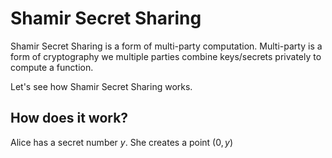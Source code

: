 # Shamir Secret Sharing

Shamir Secret Sharing is a form of multi-party computation. Multi-party is a form of cryptography we multiple parties combine keys/secrets privately to compute a function.

Let's see how Shamir Secret Sharing works.

## How does it work?

Alice has a secret number $y$. She creates a point $(0, y)$

